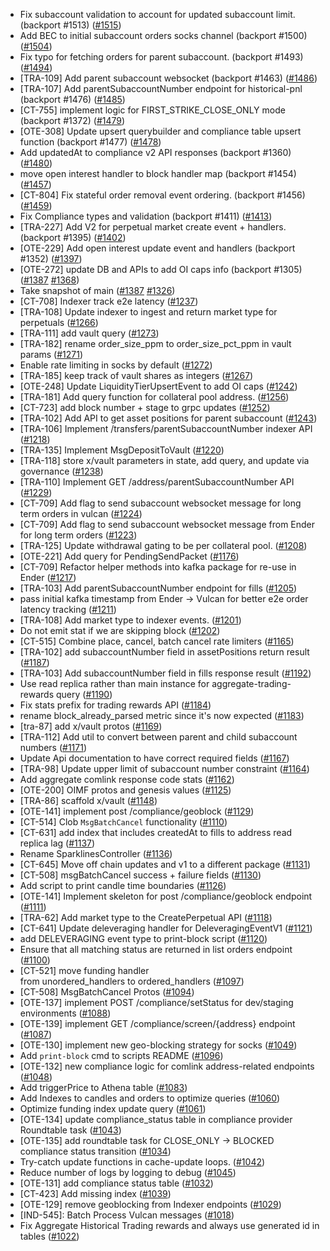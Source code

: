 - Fix subaccount validation to account for updated subaccount limit. (backport #1513) ([#1515](https://github.com/dydxprotocol/v4-chain/pull/1515))
- Add BEC to initial subaccount orders socks channel (backport #1500) ([#1504](https://github.com/dydxprotocol/v4-chain/pull/1504))
- Fix typo for fetching orders for parent subaccount. (backport #1493) ([#1494](https://github.com/dydxprotocol/v4-chain/pull/1494))
- [TRA-109] Add parent subaccount websocket (backport #1463) ([#1486](https://github.com/dydxprotocol/v4-chain/pull/1486))
- [TRA-107] Add parentSubaccountNumber endpoint for historical-pnl (backport #1476) ([#1485](https://github.com/dydxprotocol/v4-chain/pull/1485))
- [CT-755] implement logic for FIRST_STRIKE_CLOSE_ONLY mode (backport #1372) ([#1479](https://github.com/dydxprotocol/v4-chain/pull/1479))
- [OTE-308] Update upsert querybuilder and compliance table upsert function (backport #1477) ([#1478](https://github.com/dydxprotocol/v4-chain/pull/1478))
- Add updatedAt to compliance v2 API responses (backport #1360) ([#1480](https://github.com/dydxprotocol/v4-chain/pull/1480))
- move open interest handler to block handler map (backport #1454) ([#1457](https://github.com/dydxprotocol/v4-chain/pull/1457))
- [CT-804] Fix stateful order removal event ordering. (backport #1456) ([#1459](https://github.com/dydxprotocol/v4-chain/pull/1459))
- Fix Compliance types and validation (backport #1411) ([#1413](https://github.com/dydxprotocol/v4-chain/pull/1413))
- [TRA-227] Add V2 for perpetual market create event + handlers. (backport #1395) ([#1402](https://github.com/dydxprotocol/v4-chain/pull/1402))
- [OTE-229] Add open interest update event and handlers (backport #1352) ([#1397](https://github.com/dydxprotocol/v4-chain/pull/1397))
- [OTE-272] update DB and APIs to add OI caps info (backport #1305) ([#1387](https://github.com/dydxprotocol/v4-chain/pull/1387) [#1368](https://github.com/dydxprotocol/v4-chain/pull/1368))
- Take snapshot of main ([#1387](https://github.com/dydxprotocol/v4-chain/pull/1387) [#1326](https://github.com/dydxprotocol/v4-chain/pull/1326))
- [CT-708] Indexer track e2e latency ([#1237](https://github.com/dydxprotocol/v4-chain/pull/1237))
- [TRA-108] Update indexer to ingest and return market type for perpetuals ([#1266](https://github.com/dydxprotocol/v4-chain/pull/1266))
- [TRA-111] add vault query ([#1273](https://github.com/dydxprotocol/v4-chain/pull/1273))
- [TRA-182] rename order_size_ppm to order_size_pct_ppm in vault params ([#1271](https://github.com/dydxprotocol/v4-chain/pull/1271))
- Enable rate limiting in socks by default ([#1272](https://github.com/dydxprotocol/v4-chain/pull/1272))
- [TRA-185] keep track of vault shares as integers ([#1267](https://github.com/dydxprotocol/v4-chain/pull/1267))
- [OTE-248] Update LiquidityTierUpsertEvent to add OI caps ([#1242](https://github.com/dydxprotocol/v4-chain/pull/1242))
- [TRA-181] Add query function for collateral pool address. ([#1256](https://github.com/dydxprotocol/v4-chain/pull/1256))
- [CT-723] add block number + stage to grpc updates ([#1252](https://github.com/dydxprotocol/v4-chain/pull/1252))
- [TRA-102] Add API to get asset positions for parent subaccount ([#1243](https://github.com/dydxprotocol/v4-chain/pull/1243))
- [TRA-106] Implement /transfers/parentSubaccountNumber indexer API ([#1218](https://github.com/dydxprotocol/v4-chain/pull/1218))
- [TRA-135] Implement MsgDepositToVault ([#1220](https://github.com/dydxprotocol/v4-chain/pull/1220))
- [TRA-118] store x/vault parameters in state, add query, and update via governance ([#1238](https://github.com/dydxprotocol/v4-chain/pull/1238))
- [TRA-110] Implement GET /address/parentSubaccountNumber API ([#1229](https://github.com/dydxprotocol/v4-chain/pull/1229))
- [CT-709] Add flag to send subaccount websocket message for long term orders in vulcan ([#1224](https://github.com/dydxprotocol/v4-chain/pull/1224))
- [CT-709] Add flag to send subaccount websocket message from Ender for long term orders ([#1223](https://github.com/dydxprotocol/v4-chain/pull/1223))
- [TRA-125] Update withdrawal gating to be per collateral pool. ([#1208](https://github.com/dydxprotocol/v4-chain/pull/1208))
- [OTE-221] Add query for PendingSendPacket ([#1176](https://github.com/dydxprotocol/v4-chain/pull/1176))
- [CT-709] Refactor helper methods into kafka package for re-use in Ender ([#1217](https://github.com/dydxprotocol/v4-chain/pull/1217))
- [TRA-103] Add parentSubaccountNumber endpoint for fills ([#1205](https://github.com/dydxprotocol/v4-chain/pull/1205))
- pass initial kafka timestamp from Ender -> Vulcan for better e2e order latency tracking ([#1211](https://github.com/dydxprotocol/v4-chain/pull/1211))
- [TRA-108] Add market type to indexer events. ([#1201](https://github.com/dydxprotocol/v4-chain/pull/1201))
- Do not emit stat if we are skipping block ([#1202](https://github.com/dydxprotocol/v4-chain/pull/1202))
- [CT-515] Combine place, cancel, batch cancel rate limiters ([#1165](https://github.com/dydxprotocol/v4-chain/pull/1165))
- [TRA-102] add subaccountNumber field in assetPositions return result ([#1187](https://github.com/dydxprotocol/v4-chain/pull/1187))
- [TRA-103] Add subaccountNumber field in fills response result ([#1192](https://github.com/dydxprotocol/v4-chain/pull/1192))
- Use read replica rather than main instance for aggregate-trading-rewards query ([#1190](https://github.com/dydxprotocol/v4-chain/pull/1190))
- Fix stats prefix for trading rewards API ([#1184](https://github.com/dydxprotocol/v4-chain/pull/1184))
- rename block_already_parsed metric since it's now expected ([#1183](https://github.com/dydxprotocol/v4-chain/pull/1183))
- [tra-87] add x/vault protos ([#1169](https://github.com/dydxprotocol/v4-chain/pull/1169))
- [TRA-112] Add util to convert between parent and child subaccount numbers ([#1171](https://github.com/dydxprotocol/v4-chain/pull/1171))
- Update Api documentation to have correct required fields ([#1167](https://github.com/dydxprotocol/v4-chain/pull/1167))
- [TRA-98] Update upper limit of subaccount number constraint ([#1164](https://github.com/dydxprotocol/v4-chain/pull/1164))
- Add aggregate comlink response code stats ([#1162](https://github.com/dydxprotocol/v4-chain/pull/1162))
- [OTE-200] OIMF protos and genesis values ([#1125](https://github.com/dydxprotocol/v4-chain/pull/1125))
- [TRA-86] scaffold x/vault ([#1148](https://github.com/dydxprotocol/v4-chain/pull/1148))
- [OTE-141] implement post /compliance/geoblock ([#1129](https://github.com/dydxprotocol/v4-chain/pull/1129))
- [CT-514] Clob `MsgBatchCancel` functionality ([#1110](https://github.com/dydxprotocol/v4-chain/pull/1110))
- [CT-631] add index that includes createdAt to fills to address read replica lag ([#1137](https://github.com/dydxprotocol/v4-chain/pull/1137))
- Rename SparklinesController ([#1136](https://github.com/dydxprotocol/v4-chain/pull/1136))
- [CT-645] Move off chain updates and v1 to a different package ([#1131](https://github.com/dydxprotocol/v4-chain/pull/1131))
- [CT-508] msgBatchCancel success + failure fields ([#1130](https://github.com/dydxprotocol/v4-chain/pull/1130))
- Add script to print candle time boundaries ([#1126](https://github.com/dydxprotocol/v4-chain/pull/1126))
- [OTE-141] Implement skeleton for post /compliance/geoblock endpoint ([#1111](https://github.com/dydxprotocol/v4-chain/pull/1111))
- [TRA-62] Add market type to the CreatePerpetual API ([#1118](https://github.com/dydxprotocol/v4-chain/pull/1118))
- [CT-641] Update deleveraging handler for DeleveragingEventV1 ([#1121](https://github.com/dydxprotocol/v4-chain/pull/1121))
- add DELEVERAGING event type to print-block script ([#1120](https://github.com/dydxprotocol/v4-chain/pull/1120))
- Ensure that all matching status are returned in list orders endpoint ([#1100](https://github.com/dydxprotocol/v4-chain/pull/1100))
- [CT-521] move funding handler from unordered_handlers to ordered_handlers ([#1097](https://github.com/dydxprotocol/v4-chain/pull/1097))
- [CT-508] MsgBatchCancel Protos ([#1094](https://github.com/dydxprotocol/v4-chain/pull/1094))
- [OTE-137] implement POST /compliance/setStatus for dev/staging environments ([#1088](https://github.com/dydxprotocol/v4-chain/pull/1088))
- [OTE-139] implement GET /compliance/screen/{address} endpoint ([#1087](https://github.com/dydxprotocol/v4-chain/pull/1087))
- [OTE-130] implement new geo-blocking strategy for socks ([#1049](https://github.com/dydxprotocol/v4-chain/pull/1049))
- Add `print-block` cmd to scripts README ([#1096](https://github.com/dydxprotocol/v4-chain/pull/1096))
- [OTE-132] new compliance logic for comlink address-related endpoints ([#1048](https://github.com/dydxprotocol/v4-chain/pull/1048))
- Add triggerPrice to Athena table ([#1083](https://github.com/dydxprotocol/v4-chain/pull/1083))
- Add Indexes to candles and orders to optimize queries ([#1060](https://github.com/dydxprotocol/v4-chain/pull/1060))
- Optimize funding index update query ([#1061](https://github.com/dydxprotocol/v4-chain/pull/1061))
- [OTE-134] update compliance_status table in compliance provider Roundtable task ([#1043](https://github.com/dydxprotocol/v4-chain/pull/1043))
- [OTE-135] add roundtable task for CLOSE_ONLY -> BLOCKED compliance status transition ([#1034](https://github.com/dydxprotocol/v4-chain/pull/1034))
- Try-catch update functions in cache-update loops. ([#1042](https://github.com/dydxprotocol/v4-chain/pull/1042))
- Reduce number of logs by logging to debug ([#1045](https://github.com/dydxprotocol/v4-chain/pull/1045))
- [OTE-131] add compliance status table ([#1032](https://github.com/dydxprotocol/v4-chain/pull/1032))
- [CT-423] Add missing index ([#1039](https://github.com/dydxprotocol/v4-chain/pull/1039))
- [OTE-129] remove geoblocking from Indexer endpoints ([#1029](https://github.com/dydxprotocol/v4-chain/pull/1029))
- [IND-545]: Batch Process Vulcan messages ([#1018](https://github.com/dydxprotocol/v4-chain/pull/1018))
- Fix Aggregate Historical Trading rewards and always use generated id in tables ([#1022](https://github.com/dydxprotocol/v4-chain/pull/1022))